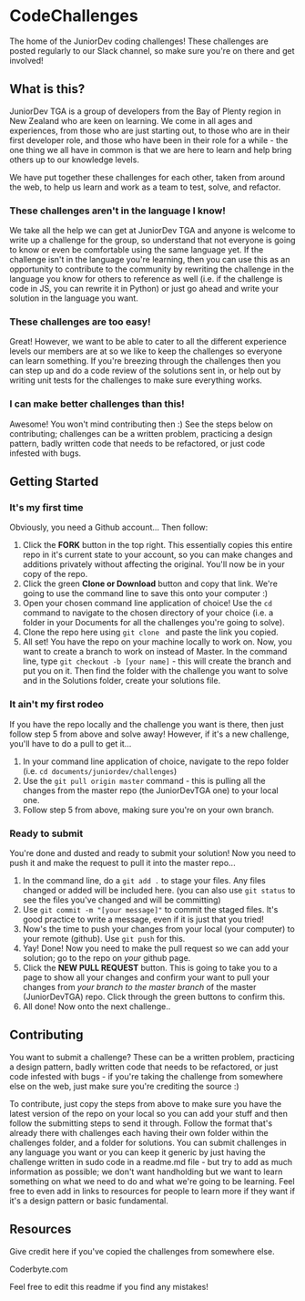 # CodeChallenges
The home of the JuniorDev coding challenges! These challenges are posted regularly to our Slack channel, so make sure you're on there and get involved!

## What is this?

JuniorDev TGA is a group of developers from the Bay of Plenty region in New Zealand who are keen on learning. We come in all ages and experiences, from those who are just starting out, to those who are in their first developer role, and those who have been in their role for a while - the one thing we all have in common is that we are here to learn and help bring others up to our knowledge levels.

We have put together these challenges for each other, taken from around the web, to help us learn and work as a team to test, solve, and refactor. 

### These challenges aren't in the language I know!

We take all the help we can get at JuniorDev TGA and anyone is welcome to write up a challenge for the group, so understand that not everyone is going to know or even be comfortable using the same language yet. If the challenge isn't in the language you're learning, then you can use this as an opportunity to contribute to the community by rewriting the challenge in the language you know for others to reference as well (i.e. if the challenge is code in JS, you can rewrite it in Python) or just go ahead and write your solution in the language you want.

### These challenges are too easy!

Great! However, we want to be able to cater to all the different experience levels our members are at so we like to keep the challenges so everyone can learn something. If you're breezing through the challenges then you can step up and do a code review of the solutions sent in, or help out by writing unit tests for the challenges to make sure everything works.

### I can make better challenges than this!

Awesome! You won't mind contributing then :) See the steps below on contributing; challenges can be a written problem, practicing a design pattern, badly written code that needs to be refactored, or just code infested with bugs.

## Getting Started

### It's my first time

Obviously, you need a Github account... Then follow:

1. Click the **FORK** button in the top right. This essentially copies this entire repo in it's current state to your account, so you can make changes and additions privately without affecting the original. You'll now be in your copy of the repo.
2. Click the green **Clone or Download** button and copy that link. We're going to use the command line to save this onto your computer :)
3. Open your chosen command line application of choice! Use the `cd` command to navigate to the chosen directory of your choice (i.e. a folder in your Documents for all the challenges you're going to solve).
4. Clone the repo here using `git clone ` and paste the link you copied.
5. All set! You have the repo on your machine locally to work on. Now, you want to create a branch to work on instead of Master. In the command line, type `git checkout -b [your name]` - this will create the branch and put you on it. Then find the folder with the challenge you want to solve and in the Solutions folder, create your solutions file.

### It ain't my first rodeo

If you have the repo locally and the challenge you want is there, then just follow step 5 from above and solve away! However, if it's a new challenge, you'll have to do a pull to get it...

1. In your command line application of choice, navigate to the repo folder (i.e. `cd documents/juniordev/challenges`)
2. Use the `git pull origin master` command - this is pulling all the changes from the master repo (the JuniorDevTGA one) to your local one.
3. Follow step 5 from above, making sure you're on your own branch.

### Ready to submit

You're done and dusted and ready to submit your solution! Now you need to push it and make the request to pull it into the master repo...

1. In the command line, do a `git add .` to stage your files. Any files changed or added will be included here. (you can also use `git status` to see the files you've changed and will be committing)
2. Use `git commit -m "[your message]"` to commit the staged files. It's good practice to write a message, even if it is just that you tried!
3. Now's the time to push your changes from your local (your computer) to your remote (github). Use `git push` for this.
4. Yay! Done! Now you need to make the pull request so we can add your solution; go to the repo on *your* github page.
5. Click the **NEW PULL REQUEST** button. This is going to take you to a page to show all your changes and confirm your want to pull your changes from *your branch to the master branch* of the master (JuniorDevTGA) repo. Click through the green buttons to confirm this.
6. All done! Now onto the next challenge..

## Contributing

You want to submit a challenge? These can be a written problem, practicing a design pattern, badly written code that needs to be refactored, or just code infested with bugs - if you're taking the challenge from somewhere else on the web, just make sure you're crediting the source :)

To contribute, just copy the steps from above to make sure you have the latest version of the repo on your local so you can add your stuff and then follow the submitting steps to send it through. Follow the format that's already there with challenges each having their own folder within the challenges folder, and a folder for solutions. You can submit challenges in any language you want or you can keep it generic by just having the challenge written in sudo code in a readme.md file - but try to add as much information as possible; we don't want handholding but we want to learn something on what we need to do and what we're going to be learning. Feel free to even add in links to resources for people to learn more if they want if it's a design pattern or basic fundamental.

## Resources

Give credit here if you've copied the challenges from somewhere else.

Coderbyte.com

Feel free to edit this readme if you find any mistakes!
